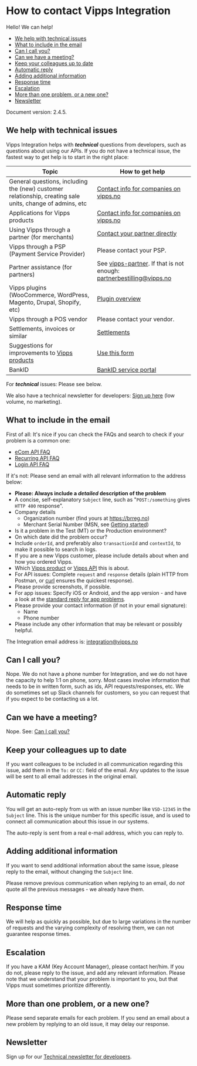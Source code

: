 # How to contact Vipps Integration

Hello! We can help!

- [We help with technical issues](#we-help-with-technical-issues)
- [What to include in the email](#what-to-include-in-the-email)
- [Can I call you?](#can-i-call-you)
- [Can we have a meeting?](#can-we-have-a-meeting)
- [Keep your colleagues up to date](#keep-your-colleagues-up-to-date)
- [Automatic reply](#automatic-reply)
- [Adding additional information](#adding-additional-information)
- [Response time](#response-time)
- [Escalation](#escalation)
- [More than one problem, or a new one?](#more-than-one-problem-or-a-new-one)
- [Newsletter](#newsletter)

Document version: 2.4.5.

## We help with technical issues

Vipps Integration helps with _**technical**_ questions from developers, such as questions about using our APIs.
If you do not have a technical issue, the fastest way to get help is to start in the right place:

| Topic               | How to get help |
| ------------------- | --------------- |
| General questions, including the (new) customer relationship, creating sale units, change of admins, etc   | [Contact info for companies on vipps.no](https://www.vipps.no/kontakt-oss/bedrift/) |
| Applications for Vipps products | [Contact info for companies on vipps.no](https://www.vipps.no/kontakt-oss/bedrift/) |
| Using Vipps through a partner (for merchants) | [Contact your partner directly](https://www.vipps.no/produkter-og-tjenester/bedrift/ta-betalt-paa-nett/ta-betalt-paa-nett/#kom-i-gang-med-vipps-pa-nett-category-3) |
| Vipps through a PSP (Payment Service Provider) | Please contact your PSP. |
| Partner assistance (for partners) | See [vipps-partner](https://github.com/vippsas/vipps-partner). If that is not enough: partnerbestilling@vipps.no  |
| Vipps plugins (WooCommerce, WordPress, Magento, Drupal, Shopify, etc)| [Plugin overview](https://github.com/vippsas/vipps-plugins) |
| Vipps through a POS vendor | Please contact your vendor. |
| Settlements, invoices or similar | [Settlements](https://github.com/vippsas/vipps-developers/tree/master/settlements) |
| Suggestions for improvements to [Vipps products](https://www.vipps.no/produkter-og-tjenester/bedrift/) | [Use this form](https://www.vipps.no/kontakt-oss/bedrift/) |
| BankID | [BankID service portal](https://servicedesk.bankidnorge.no/jira/servicedesk/customer/user/login?destination=portals) |

For _**technical**_ issues: Please see below.

We also have a technical newsletter for developers:
[Sign up here](https://github.com/vippsas/vipps-developers/tree/master/newsletters) (low volume, no marketing).

## What to include in the email

First of all: It's nice if you can check the FAQs and search to check if your problem is a common one:
* [eCom API FAQ](https://github.com/vippsas/vipps-ecom-api/blob/master/vipps-ecom-api-faq.md)
* [Recurring API FAQ](https://github.com/vippsas/vipps-recurring-api/blob/master/vipps-recurring-api-faq.md)
* [Login API FAQ](https://github.com/vippsas/vipps-login-api/blob/master/vipps-login-api-faq.md)

If it's not: Please send an email with all relevant information to the address below:

* **Please: Always include a _detailed_ description of the problem**
* A concise, self-explanatory `Subject` line, such as "`POST:/something` gives `HTTP 400` response".
* Company details
  - Organization number (find yours at https://brreg.no)
  - Merchant Serial Number (MSN, see [Getting started](vipps-developer-portal-getting-started.md))
* Is it a problem in the Test (MT) or the Production environment?
* On which date did the problem occur?
* Include `orderId`, and preferably also `transactionId` and `contextId`, to make it possible to search in logs.
* If you are a new Vipps customer, please include details about when and how you ordered Vipps.
* Which [Vipps product](https://www.vipps.no/produkter-og-tjenester/bedrift/) or [Vipps API](https://github.com/vippsas) this is about.
* For API issues: Complete `request` and `response` details (plain HTTP from Postman, or [curl](https://curl.haxx.se) ensures the quickest response).
* Please provide screenshots, if possible.
* For app issues: Specify iOS or Android, and the app version - and have a look at the
  [standard reply for app problems](https://github.com/vippsas/vipps-developers/blob/master/housekeeping/response-app-error-en.txt).
* Please provide your contact information (if not in your email signature):
  - Name
  - Phone number
* Please include any other information that may be relevant or possibly helpful.

The Integration email address is: integration@vipps.no

## Can I call you?

Nope. We do not have a phone number for Integration, and we do not have the capacity to
help 1:1 on phone, sorry. Most cases involve information that needs to be in written form,
such as ids, API requests/responses, etc. We do sometimes set up Slack channels for
customers, so you can request that if you expect to be contacting us a lot.

## Can we have a meeting?

Nope. See: [Can I call you?](#can-i-call-you)

## Keep your colleagues up to date

If you want colleagues to be included in all communication regarding this issue,
add them in the `To:` or `CC:` field of the email. Any updates to the issue will be
sent to all email addresses in the original email.

## Automatic reply

You will get an auto-reply from us with an issue number like `VSD-12345` in the `Subject` line.
This is the unique number for this specific issue, and is used to connect all communication
about this issue in our systems.

The auto-reply is sent from a real e-mail address, which you can reply to.

## Adding additional information

If you want to send additional information about the same issue,
please reply to the email, without changing the `Subject` line.

Please remove previous communication when replying to an email, do _not_ quote
all the previous messages - we already have them.

## Response time

We will help as quickly as possible, but due to large variations in the number
of requests and the varying complexity of resolving them, we can not guarantee response times.

## Escalation

If you have a KAM (Key Account Manager), please contact her/him.
If you do not, please reply to the issue, and add any relevant information.
Please note that we understand that your problem is important to you, but that Vipps must sometimes prioritize differently.

## More than one problem, or a new one?

Please send separate emails for each problem. If you send an email about a
new problem by replying to an old issue, it may delay our response.

## Newsletter

Sign up for our [Technical newsletter for developers](https://github.com/vippsas/vipps-developers/tree/master/newsletters).
